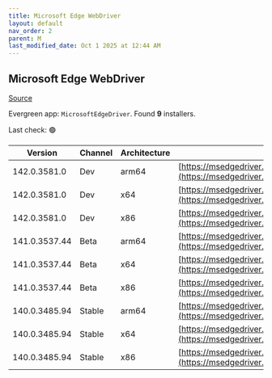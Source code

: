 ```yaml
---
title: Microsoft Edge WebDriver
layout: default
nav_order: 2
parent: M
last_modified_date: Oct 1 2025 at 12:44 AM
---
```


## Microsoft Edge WebDriver

[Source](https://www.microsoft.com/edge)

Evergreen app: `MicrosoftEdgeDriver`. Found **9** installers.

Last check: 🟢

| Version       | Channel | Architecture | URI                                                                                                                                            |
| ------------- | ------- | ------------ | ---------------------------------------------------------------------------------------------------------------------------------------------- |
| 142.0.3581.0  | Dev     | arm64        | [https://msedgedriver.microsoft.com/142.0.3581.0/edgedriver_arm64.zip](https://msedgedriver.microsoft.com/142.0.3581.0/edgedriver_arm64.zip)   |
| 142.0.3581.0  | Dev     | x64          | [https://msedgedriver.microsoft.com/142.0.3581.0/edgedriver_win64.zip](https://msedgedriver.microsoft.com/142.0.3581.0/edgedriver_win64.zip)   |
| 142.0.3581.0  | Dev     | x86          | [https://msedgedriver.microsoft.com/142.0.3581.0/edgedriver_win32.zip](https://msedgedriver.microsoft.com/142.0.3581.0/edgedriver_win32.zip)   |
| 141.0.3537.44 | Beta    | arm64        | [https://msedgedriver.microsoft.com/141.0.3537.44/edgedriver_arm64.zip](https://msedgedriver.microsoft.com/141.0.3537.44/edgedriver_arm64.zip) |
| 141.0.3537.44 | Beta    | x64          | [https://msedgedriver.microsoft.com/141.0.3537.44/edgedriver_win64.zip](https://msedgedriver.microsoft.com/141.0.3537.44/edgedriver_win64.zip) |
| 141.0.3537.44 | Beta    | x86          | [https://msedgedriver.microsoft.com/141.0.3537.44/edgedriver_win32.zip](https://msedgedriver.microsoft.com/141.0.3537.44/edgedriver_win32.zip) |
| 140.0.3485.94 | Stable  | arm64        | [https://msedgedriver.microsoft.com/140.0.3485.94/edgedriver_arm64.zip](https://msedgedriver.microsoft.com/140.0.3485.94/edgedriver_arm64.zip) |
| 140.0.3485.94 | Stable  | x64          | [https://msedgedriver.microsoft.com/140.0.3485.94/edgedriver_win64.zip](https://msedgedriver.microsoft.com/140.0.3485.94/edgedriver_win64.zip) |
| 140.0.3485.94 | Stable  | x86          | [https://msedgedriver.microsoft.com/140.0.3485.94/edgedriver_win32.zip](https://msedgedriver.microsoft.com/140.0.3485.94/edgedriver_win32.zip) |
